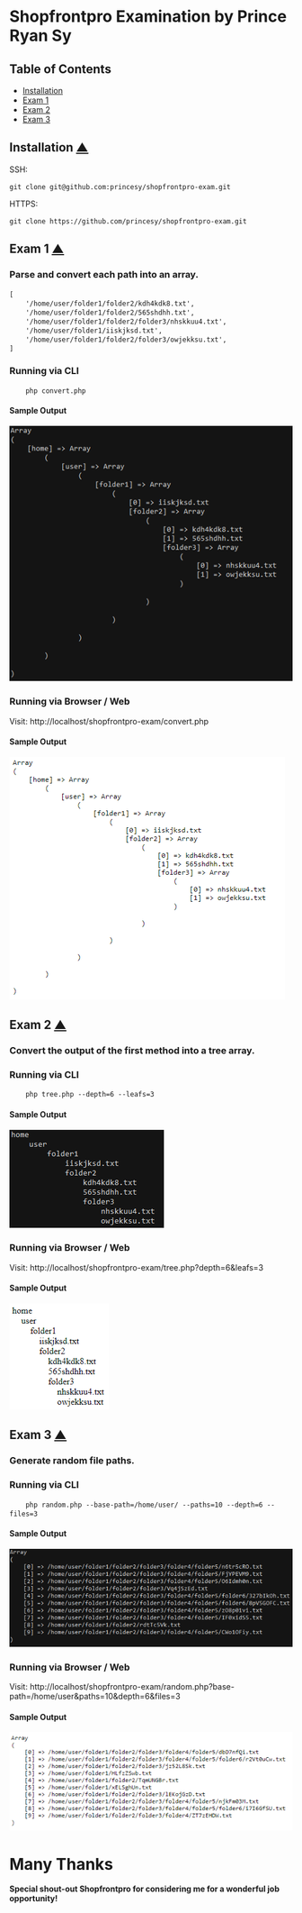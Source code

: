# Shopfrontpro Examination by Prince Ryan Sy

<a name="table-of-contents"></a>

## Table of Contents

- [Installation](#installation)
- [Exam 1](#exam-1)
- [Exam 2](#exam-2)
- [Exam 3](#exam-3)

## Installation [▲](#table-of-contents) <a name="installation"></a>

SSH:

    git clone git@github.com:princesy/shopfrontpro-exam.git

HTTPS:

    git clone https://github.com/princesy/shopfrontpro-exam.git

## Exam 1 [▲](#table-of-contents) <a name="exam-1"></a>

### Parse and convert each path into an array.

```
[
    '/home/user/folder1/folder2/kdh4kdk8.txt',
    '/home/user/folder1/folder2/565shdhh.txt',
    '/home/user/folder1/folder2/folder3/nhskkuu4.txt',
    '/home/user/folder1/iiskjksd.txt',
    '/home/user/folder1/folder2/folder3/owjekksu.txt',
]
```

### Running via CLI

```
    php convert.php
```

#### Sample Output

![Convert Sample Output - CLI](outputs/convert/cli.png?raw=true)

### Running via Browser / Web

Visit: http://localhost/shopfrontpro-exam/convert.php

#### Sample Output

![Convert Sample Output - Web](outputs/convert/web.png?raw=true)

## Exam 2 [▲](#table-of-contents) <a name="exam-2"></a>

### Convert the output of the first method into a tree array.

### Running via CLI

```
    php tree.php --depth=6 --leafs=3
```

#### Sample Output

![Convert Sample Output - CLI](outputs/tree/cli.png?raw=true)

### Running via Browser / Web

Visit: http://localhost/shopfrontpro-exam/tree.php?depth=6&leafs=3

#### Sample Output

![Convert Sample Output - Web](outputs/tree/web.png?raw=true)

## Exam 3 [▲](#table-of-contents) <a name="exam-3"></a>

### Generate random file paths.

### Running via CLI

```
    php random.php --base-path=/home/user/ --paths=10 --depth=6 --files=3
```

#### Sample Output

![Convert Sample Output - CLI](outputs/random/cli.png?raw=true)

### Running via Browser / Web

Visit: http://localhost/shopfrontpro-exam/random.php?base-path=/home/user&paths=10&depth=6&files=3

#### Sample Output

![Convert Sample Output - Web](outputs/random/web.png?raw=true)

# Many Thanks
__Special shout-out Shopfrontpro for considering me for a wonderful job opportunity!__
